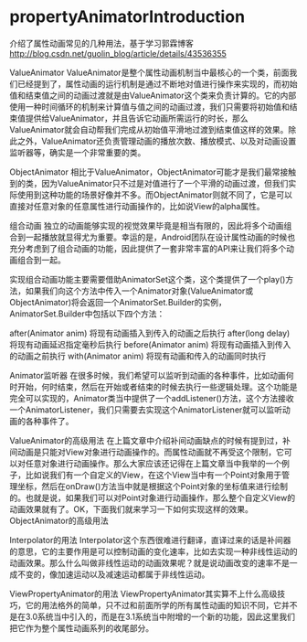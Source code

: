 # propertyAnimatorIntroduction
介绍了属性动画常见的几种用法，基于学习郭霖博客
http://blog.csdn.net/guolin_blog/article/details/43536355

ValueAnimator
ValueAnimator是整个属性动画机制当中最核心的一个类，前面我们已经提到了，属性动画的运行机制是通过不断地对值进行操作来实现的，而初始值和结束值之间的动画过渡就是由ValueAnimator这个类来负责计算的。它的内部使用一种时间循环的机制来计算值与值之间的动画过渡，我们只需要将初始值和结束值提供给ValueAnimator，并且告诉它动画所需运行的时长，那么ValueAnimator就会自动帮我们完成从初始值平滑地过渡到结束值这样的效果。除此之外，ValueAnimator还负责管理动画的播放次数、播放模式、以及对动画设置监听器等，确实是一个非常重要的类。

ObjectAnimator
相比于ValueAnimator，ObjectAnimator可能才是我们最常接触到的类，因为ValueAnimator只不过是对值进行了一个平滑的动画过渡，但我们实际使用到这种功能的场景好像并不多。而ObjectAnimator则就不同了，它是可以直接对任意对象的任意属性进行动画操作的，比如说View的alpha属性。

组合动画
独立的动画能够实现的视觉效果毕竟是相当有限的，因此将多个动画组合到一起播放就显得尤为重要。幸运的是，Android团队在设计属性动画的时候也充分考虑到了组合动画的功能，因此提供了一套非常丰富的API来让我们将多个动画组合到一起。

实现组合动画功能主要需要借助AnimatorSet这个类，这个类提供了一个play()方法，如果我们向这个方法中传入一个Animator对象(ValueAnimator或ObjectAnimator)将会返回一个AnimatorSet.Builder的实例，AnimatorSet.Builder中包括以下四个方法：

after(Animator anim)   将现有动画插入到传入的动画之后执行
after(long delay)   将现有动画延迟指定毫秒后执行
before(Animator anim)   将现有动画插入到传入的动画之前执行
with(Animator anim)   将现有动画和传入的动画同时执行

Animator监听器
在很多时候，我们希望可以监听到动画的各种事件，比如动画何时开始，何时结束，然后在开始或者结束的时候去执行一些逻辑处理。这个功能是完全可以实现的，Animator类当中提供了一个addListener()方法，这个方法接收一个AnimatorListener，我们只需要去实现这个AnimatorListener就可以监听动画的各种事件了。

ValueAnimator的高级用法
在上篇文章中介绍补间动画缺点的时候有提到过，补间动画是只能对View对象进行动画操作的。而属性动画就不再受这个限制，它可以对任意对象进行动画操作。那么大家应该还记得在上篇文章当中我举的一个例子，比如说我们有一个自定义的View，在这个View当中有一个Point对象用于管理坐标，然后在onDraw()方法当中就是根据这个Point对象的坐标值来进行绘制的。也就是说，如果我们可以对Point对象进行动画操作，那么整个自定义View的动画效果就有了。OK，下面我们就来学习一下如何实现这样的效果。
ObjectAnimator的高级用法

Interpolator的用法
Interpolator这个东西很难进行翻译，直译过来的话是补间器的意思，它的主要作用是可以控制动画的变化速率，比如去实现一种非线性运动的动画效果。那么什么叫做非线性运动的动画效果呢？就是说动画改变的速率不是一成不变的，像加速运动以及减速运动都属于非线性运动。

ViewPropertyAnimator的用法
ViewPropertyAnimator其实算不上什么高级技巧，它的用法格外的简单，只不过和前面所学的所有属性动画的知识不同，它并不是在3.0系统当中引入的，而是在3.1系统当中附增的一个新的功能，因此这里我们把它作为整个属性动画系列的收尾部分。
